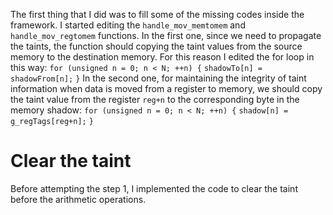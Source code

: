 The first thing that I did was to fill some of the missing codes inside the framework.
I started editing the `handle_mov_memtomem` and `handle_mov_regtomem` functions.
In the first one, since we need to propagate the taints, the function should copying the taint values from the source memory to the destination memory.
For this reason I edited the for loop in this way:
`for (unsigned n = 0; n < N; ++n) {`
	`shadowTo[n] = shadowFrom[n];`
`}`
In the second one, for maintaining the integrity of taint information when data is moved from a register to memory, we should copy the taint value from the register `reg+n` to the corresponding byte in the memory shadow:
`for (unsigned n = 0; n < N; ++n) {`
	`shadow[n] = g_regTags[reg+n];` 
`}`

# Clear the taint
Before attempting the step 1, I implemented the code to clear the taint before the arithmetic operations.